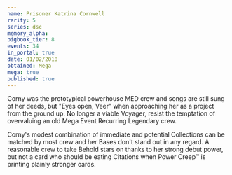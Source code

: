 ```yaml
---
name: Prisoner Katrina Cornwell
rarity: 5
series: dsc
memory_alpha:
bigbook_tier: 8
events: 34
in_portal: true
date: 01/02/2018
obtained: Mega
mega: true
published: true
---
```


Corny was the prototypical powerhouse MED crew and songs are still sung of her deeds, but "Eyes open, Veer" when approaching her as a project from the ground up. No longer a viable Voyager, resist the temptation of overvaluing an old Mega Event Recurring Legendary crew.

Corny's modest combination of immediate and potential Collections can be matched by most crew and her Bases don't stand out in any regard. A reasonable crew to take Behold stars on thanks to her strong debut power, but not a card who should be eating Citations when Power Creep™ is printing plainly stronger cards.

